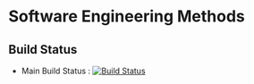 # Software Engineering Methods

## Build Status

- Main Build Status : [![Build Status](https://travis-ci.com/HawkEcosse/sem.svg?branch=main)](https://travis-ci.com/HawkEcosse/sem)
